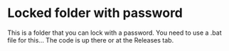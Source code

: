 # Locked folder with password
This is a folder that you can lock with a password. You need to use a .bat file for this...
The code is up there or at the Releases tab.
